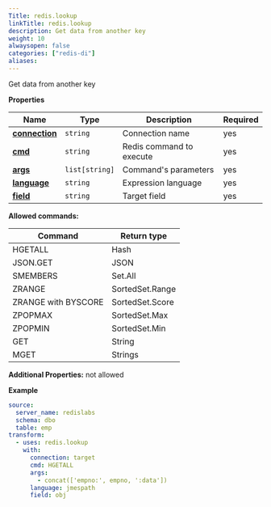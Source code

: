 ```yaml
---
Title: redis.lookup
linkTitle: redis.lookup
description: Get data from another key
weight: 10
alwaysopen: false
categories: ["redis-di"]
aliases:
---
```


Get data from another key

**Properties**

| Name                             | Type           | Description                   | Required |
| -------------------------------- | -------------- | ----------------------------- | -------- |
| [**connection**](#option1fields) | `string`       | Connection name<br/>          | yes      |
| [**cmd**](#option1fields)        | `string`       | Redis command to execute<br/> | yes      |
| [**args**](#option1fields)       | `list[string]` | Command's parameters<br/>     | yes      |
| [**language**](#option1fields)   | `string`       | Expression language<br/>      | yes      |
| [**field**](#option1fields)      | `string`       | Target field<br/>             | yes      |

**Allowed commands:**

| Command             | Return type     |
| ------------------- | --------------- |
| HGETALL             | Hash            |
| JSON.GET            | JSON            |
| SMEMBERS            | Set.All         |
| ZRANGE              | SortedSet.Range |
| ZRANGE with BYSCORE | SortedSet.Score |
| ZPOPMAX             | SortedSet.Max   |
| ZPOPMIN             | SortedSet.Min   |
| GET                 | String          |
| MGET                | Strings         |

**Additional Properties:** not allowed

**Example**

```yaml
source:
  server_name: redislabs
  schema: dbo
  table: emp
transform:
  - uses: redis.lookup
    with:
      connection: target
      cmd: HGETALL
      args:
        - concat(['empno:', empno, ':data'])
      language: jmespath
      field: obj
```
